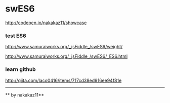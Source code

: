 # swES6
http://codepen.io/nakakaz11/showcase
### test ES6
http://www.samuraiworks.org/_jsFiddle_/swES6/weight/

http://www.samuraiworks.org/_jsFiddle_/swES6/_ES6.html

### learn github
http://qiita.com/laco0416/items/717cd38ed916ee94f81e

***
** by nakakaz11**